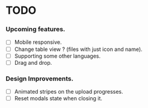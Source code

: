 # TODO

### Upcoming features.
- [ ] Mobile responsive.
- [ ] Change table view ? (files with just icon and name).
- [ ] Supporting some other languages. 
- [ ] Drag and drop. 

### Design Improvements.
- [ ] Animated stripes on the upload progresses.
- [ ] Reset modals state when closing it.